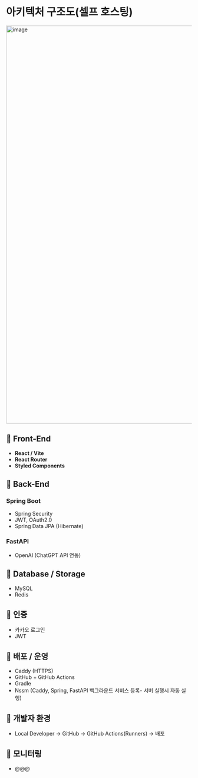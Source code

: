 # 아키텍처 구조도(셀프 호스팅)

<img width="1920" height="1080" alt="image" src="https://github.com/user-attachments/assets/d4cc1a25-e5a1-4d97-a713-becc94830032" />


## 📌 Front-End
- **React / Vite**
- **React Router**
- **Styled Components**

## 📌 Back-End
### Spring Boot
- Spring Security  
- JWT, OAuth2.0  
- Spring Data JPA (Hibernate)

### FastAPI
- OpenAI (ChatGPT API 연동)

## 📌 Database / Storage
- MySQL  
- Redis  

## 📌 인증
- 카카오 로그인
- JWT

## 📌 배포 / 운영
- Caddy (HTTPS)  
- GitHub + GitHub Actions  
- Gradle
- Nssm (Caddy, Spring, FastAPI 백그라운드 서비스 등록- 서버 실행시 자동 실행)

## 📌 개발자 환경
- Local Developer → GitHub → GitHub Actions(Runners) → 배포

## 📌 모니터링
- @@@
